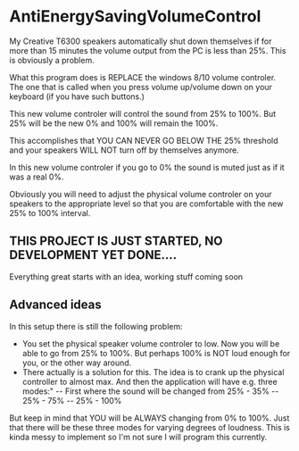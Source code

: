 # AntiEnergySavingVolumeControl

My Creative T6300 speakers automatically shut down themselves if for more than 15 minutes the volume output from the PC is less than 25%. 
This is obviously a problem.

What this program does is REPLACE the windows 8/10 volume controler. The one that is called when you press volume up/volume down on your keyboard (if you have such buttons.)

This new volume controler will control the sound from 25% to 100%. But 25% will be the new 0% and 100% will remain the 100%.

This accomplishes that YOU CAN NEVER GO BELOW THE 25% threshold and your speakers WILL NOT turn off by themselves anymore.

In this new volume controler if you go to 0% the sound is muted just as if it was a real 0%.

Obviously you will need to adjust the physical volume controler on your speakers to the appropriate level so that you are comfortable with the new 25% to 100% interval.

## THIS PROJECT IS JUST STARTED, NO DEVELOPMENT YET DONE.... 
Everything great starts with an idea, working stuff coming soon

## Advanced ideas
In this setup there is still the following problem:
- You set the physical speaker volume controler to low. Now you will be able to go from 25% to 100%. But perhaps 100% is NOT loud enough for you, or the other way around.
- There actually is a solution for this. The idea is to crank up the physical controller to almost max. And then the application will have e.g. three modes:"
-- First where the sound will be changed from 25% - 35%
-- 25% - 75%
-- 25% - 100%

But keep in mind that YOU will be ALWAYS changing from 0% to 100%. Just that there will be these three modes for varying degrees of loudness. This is kinda messy to implement so I'm not sure I will program this currently.
